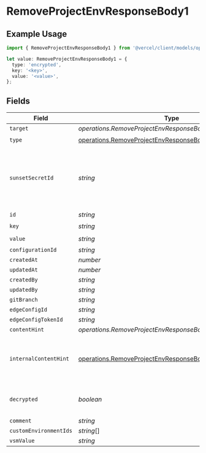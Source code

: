 # RemoveProjectEnvResponseBody1

## Example Usage

```typescript
import { RemoveProjectEnvResponseBody1 } from '@vercel/client/models/operations';

let value: RemoveProjectEnvResponseBody1 = {
  type: 'encrypted',
  key: '<key>',
  value: '<value>',
};
```

## Fields

| Field                  | Type                                                                                                                                     | Required           | Description                                                                              |
| ---------------------- | ---------------------------------------------------------------------------------------------------------------------------------------- | ------------------ | ---------------------------------------------------------------------------------------- |
| `target`               | _operations.RemoveProjectEnvResponseBodyTarget_                                                                                          | :heavy_minus_sign: | N/A                                                                                      |
| `type`                 | [operations.RemoveProjectEnvResponseBodyType](../../models/operations/removeprojectenvresponsebodytype.md)                               | :heavy_check_mark: | N/A                                                                                      |
| `sunsetSecretId`       | _string_                                                                                                                                 | :heavy_minus_sign: | This is used to identiy variables that have been migrated from type secret to sensitive. |
| `id`                   | _string_                                                                                                                                 | :heavy_minus_sign: | N/A                                                                                      |
| `key`                  | _string_                                                                                                                                 | :heavy_check_mark: | N/A                                                                                      |
| `value`                | _string_                                                                                                                                 | :heavy_check_mark: | N/A                                                                                      |
| `configurationId`      | _string_                                                                                                                                 | :heavy_minus_sign: | N/A                                                                                      |
| `createdAt`            | _number_                                                                                                                                 | :heavy_minus_sign: | N/A                                                                                      |
| `updatedAt`            | _number_                                                                                                                                 | :heavy_minus_sign: | N/A                                                                                      |
| `createdBy`            | _string_                                                                                                                                 | :heavy_minus_sign: | N/A                                                                                      |
| `updatedBy`            | _string_                                                                                                                                 | :heavy_minus_sign: | N/A                                                                                      |
| `gitBranch`            | _string_                                                                                                                                 | :heavy_minus_sign: | N/A                                                                                      |
| `edgeConfigId`         | _string_                                                                                                                                 | :heavy_minus_sign: | N/A                                                                                      |
| `edgeConfigTokenId`    | _string_                                                                                                                                 | :heavy_minus_sign: | N/A                                                                                      |
| `contentHint`          | _operations.RemoveProjectEnvResponseBodyContentHint_                                                                                     | :heavy_minus_sign: | N/A                                                                                      |
| `internalContentHint`  | [operations.RemoveProjectEnvResponseBodyInternalContentHint](../../models/operations/removeprojectenvresponsebodyinternalcontenthint.md) | :heavy_minus_sign: | Similar to `contentHints`, but should not be exposed to the user.                        |
| `decrypted`            | _boolean_                                                                                                                                | :heavy_minus_sign: | Whether `value` and `vsmValue` are decrypted.                                            |
| `comment`              | _string_                                                                                                                                 | :heavy_minus_sign: | N/A                                                                                      |
| `customEnvironmentIds` | _string_[]                                                                                                                               | :heavy_minus_sign: | N/A                                                                                      |
| `vsmValue`             | _string_                                                                                                                                 | :heavy_minus_sign: | N/A                                                                                      |
